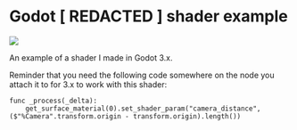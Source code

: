 # Godot [ REDACTED ] shader example

![](https://github.com/BalaDeSilver/Godot-REDACTED-shader-example/blob/main/REDACTED.gif)

An example of a shader I made in Godot 3.x.

Reminder that you need the following code somewhere on the node you attach it to for 3.x to work with this shader:
```
func _process(_delta):
	get_surface_material(0).set_shader_param("camera_distance", ($"%Camera".transform.origin - transform.origin).length())
```
